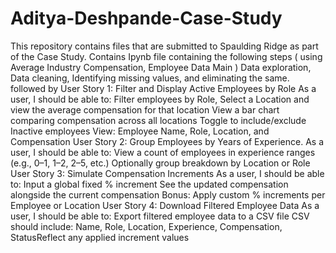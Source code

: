 # Aditya-Deshpande-Case-Study
This repository contains files that are submitted to Spaulding Ridge as part of the Case Study.
Contains Ipynb file containing the following steps ( using Average Industry Compensation, Employee Data Main ) 
Data exploration, Data cleaning, Identifying missing values, and eliminating the same. 
followed by 
User Story 1: Filter and Display Active Employees by Role As a user, I should be able to: Filter employees by Role, Select a Location and view the average compensation for that location View a bar chart comparing compensation across all locations Toggle to include/exclude Inactive employees View: Employee Name, Role, Location, and Compensation
User Story 2: Group Employees by Years of Experience. As a user, I should be able to: View a count of employees in experience ranges (e.g., 0–1, 1–2, 2–5, etc.) Optionally group breakdown by Location or Role User Story 3: Simulate Compensation Increments As a user, I should be able to: Input a global fixed % increment See the updated compensation alongside the current compensation Bonus: Apply custom % increments per Employee or Location User Story 4: Download Filtered Employee Data As a user, I should be able to: Export filtered employee data to a CSV file CSV should include: Name, Role, Location, Experience, Compensation, StatusReflect any applied increment values

